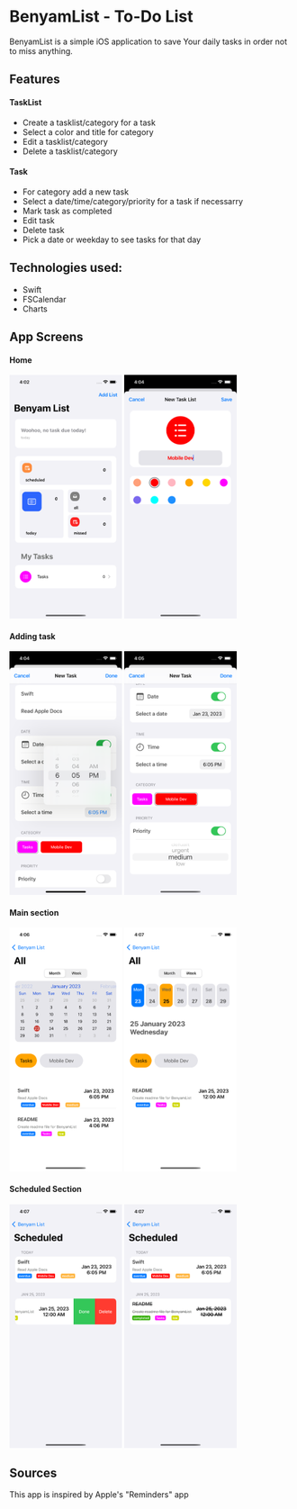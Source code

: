 # BenyamList - To-Do List
BenyamList is a simple iOS application to save Your daily tasks in order not to miss anything.


## Features

#### TaskList
* Create a tasklist/category for a task
* Select a color and title for category
* Edit a tasklist/category
* Delete a tasklist/category

#### Task
* For category add a new task
* Select a date/time/category/priority for a task if necessarry
* Mark task as completed
* Edit task
* Delete task
* Pick a date or weekday to see tasks for that day


## Technologies used:
* Swift
* FSCalendar
* Charts


## App Screens

#### Home
<p float="left">
  <img src="screen_images/home.png" width="200">
  <img src="screen_images/tasklist.png" width="200">
</p>

#### Adding task
<p float="left">
  <img src="screen_images/task.png" width="200">
  <img src="screen_images/priority.png" width="200">
</p>

#### Main section
<p float="left">
  <img src="screen_images/mainSection.png" width="200">
  <img src="screen_images/weekdays.png" width="200">
</p>

#### Scheduled Section
<p float="left">
  <img src="screen_images/scheduled.png" width="200">
  <img src="screen_images/doneButton.png" width="200">
</p>

## Sources
This app is inspired by Apple's "Reminders" app
